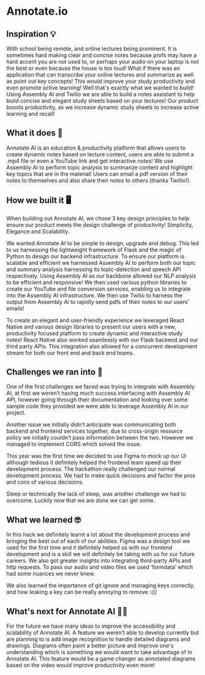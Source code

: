 # Annotate.io
## Inspiration 💡
With school being remote, and online lectures being prominent. It is sometimes hard making clear and concise notes because profs may have a hard accent you are not used to, or perhaps your audio on your laptop is not the best or even because the house is too loud! What if there was an application that can transcribe your online lectures and summarize as well as point out key concepts! This would improve your study productivity and even promote active learning! Well that's exactly what we wanted to build! Using Assembly AI and Twilio we are able to build a notes assistant to help build concise and elegant study sheets based on your lectures! Our product boosts productivity, as we increase dynamic study sheets to increase active learning and recall! 

## What it does 🤔
Annotate AI is an education & productivity platform that allows users to create dynamic notes based on lecture content, users are able to submit a .mp4 file or even a YouTube link and get interactive notes! We use Assembly AI to perform topic analysis to summarize content and highlight key topics that are in the material! Users can email a pdf version of their notes to themselves and also share their notes to others (thanks Twillio!). 

## How we built it 🖥️
When building out Annotate AI, we chose 3 key design principles to help ensure our product meets the design challenge of productivity! Simplicity, Elegance and Scalability.

We wanted Annotate AI to be simple to design, upgrade and debug. This led to us harnessing the lightweight framework of Flask and the magic of Python to design our backend infrastructure. To ensure our platform is scalable and efficient we harnessed Assembly AI  to perform both our topic and summary analysis harnessing its topic-detection and speech API respectively. Using Assembly AI  as our backbone allowed our NLP analysis to be efficient and responsive! We then used various python libraries to create our YouTube and file conversion services, enabling us to integrate into the Assembly AI infrastructure. We then use Twilio to harness the output from Assembly AI to rapidly send pdfs of their notes to our users’ emails!

To create an elegant and user-friendly experience we leveraged React Native and various design libraries to present our users with a new, productivity focused platform to create dynamic and interactive study notes! React Native also worked seamlessly with our Flask backend and our third party APIs. This integration also allowed for a concurrent development stream for both our front end and back end teams.

## Challenges we ran into 🔧
One of the first challenges we faced was trying to integrate with Assembly AI, at first we weren’t having much success interfacing with Assembly AI API, however going through their documentation and looking over some sample code they provided we were able to leverage Assembly AI in our project. 

Another issue we initially didn’t anticipate was communicating both backend and frontend services together, due to cross-origin resource policy we initially couldn’t pass information between the two. However we managed to implement CORS which solved the issue.

This year was the first time we decided to use Figma to mock up our UI although tedious it definitely helped the frontend team speed up their development process. The hackathon really challenged our normal development process. We had to make quick decisions and factor the pros and cons of various decisions.

Sleep or technically the lack of sleep, was another challenge we had to overcome. Luckily now that we are done we can get some.

## What we learned 🤓
In this hack we definitely learnt a lot about the development process and bringing the best out of each of our abilities. Figma was a design tool we used for the first time and it definitely helped us with our frontend development and is a skill we will definitely be taking with us for our future careers. We also got greater insights into integrating third-party APIs and http requests. To pass our audio and video files we used ‘formdata’ which had some nuances we never knew.

We also learned the importance of git ignore and managing keys correctly, and how leaking a key can be really annoying to remove :(((

## What's next for Annotate AI 🏃‍♂️
For the future we have many ideas to improve the accessibility and scalability of Annotate AI. A feature we weren’t able to develop currently but are planning to is add image recognition to handle detailed diagrams and drawings.  Diagrams often paint a better picture and improve one's understanding which is something we would want to take advantage of in Annotate AI.  This feature would be a game changer as annotated diagrams based on the video would improve productivity even more!
